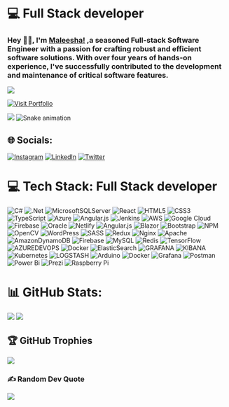 # 💻 Full Stack developer

### Hey 👋🏽, I'm [Maleesha!](https://MaleeshaKumarage.github.io) ,a seasoned Full-stack Software Engineer with a passion for crafting robust and efficient software solutions. With over four years of hands-on experience, I've successfully contributed to the development and maintenance of critical software features.
![](https://komarev.com/ghpvc/?username=MaleeshaKumarage)

[![Visit Portfolio](https://img.shields.io/badge/Visit-Portfolio-green?style=for-the-badge&logo=github)](https://maleeshakumarage.github.io)

![](https://github-readme-stats.vercel.app/api/top-langs/?username=MaleeshaKumarage&theme=merko&hide_border=false&include_all_commits=true&count_private=true&layout=compact)
 ![Snake animation](https://github.com/MaleeshaKumarage/MaleeshaKumarage/blob/output/github-contribution-grid-snake.svg)
## 🌐 Socials:
[![Instagram](https://img.shields.io/badge/Instagram-%23E4405F.svg?logo=Instagram&logoColor=white)](https://www.instagram.com/maleesha404/) [![LinkedIn](https://img.shields.io/badge/LinkedIn-%230077B5.svg?logo=linkedin&logoColor=white)](https://www.linkedin.com/in/maleeshakumarage/) [![Twitter](https://img.shields.io/badge/Twitter-%231DA1F2.svg?logo=Twitter&logoColor=white)](https://twitter.com/maleesha404) 

# 💻 Tech Stack: Full Stack developer
![C#](https://img.shields.io/badge/c%23-%23239120.svg?style=flat&logo=csharp&logoColor=white) 
![.Net](https://img.shields.io/badge/.NET-5C2D91?style=flat&logo=.net&logoColor=white) 
![MicrosoftSQLServer](https://img.shields.io/badge/Microsoft%20SQL%20Server-CC2927?style=flat&logo=microsoft%20sql%20server&logoColor=white) 
![React](https://img.shields.io/badge/react-%2320232a.svg?style=flat&logo=react&logoColor=%2361DAFB) 
![HTML5](https://img.shields.io/badge/html5-%23E34F26.svg?style=flat&logo=html5&logoColor=white) 
![CSS3](https://img.shields.io/badge/css3-%231572B6.svg?style=flat&logo=css3&logoColor=white) 
![TypeScript](https://img.shields.io/badge/typescript-%23007ACC.svg?style=flat&logo=typescript&logoColor=white) 
![Azure](https://img.shields.io/badge/azure-%230072C6.svg?style=flat&logo=microsoftazure&logoColor=white) 
![Angular.js](https://img.shields.io/badge/angular.js-%23E23237.svg?style=flat&logo=angularjs&logoColor=white) 
![Jenkins](https://img.shields.io/badge/jenkins-%232C5263.svg?style=flat&logo=jenkins&logoColor=white)
![AWS](https://img.shields.io/badge/AWS-%23FF9900.svg?style=flat&logo=amazon-aws&logoColor=white) 
![Google Cloud](https://img.shields.io/badge/GoogleCloud-%234285F4.svg?style=flat&logo=google-cloud&logoColor=white) 
![Firebase](https://img.shields.io/badge/firebase-%23039BE5.svg?style=flat&logo=firebase) 
![Oracle](https://img.shields.io/badge/Oracle-F80000?style=flat&logo=oracle&logoColor=white) 
![Netlify](https://img.shields.io/badge/netlify-%23000000.svg?style=flat&logo=netlify&logoColor=#00C7B7) 
![Angular.js](https://img.shields.io/badge/angular.js-%23E23237.svg?style=flat&logo=angularjs&logoColor=white) 
![Blazor](https://img.shields.io/badge/blazor-%235C2D91.svg?style=flat&logo=blazor&logoColor=white) 
![Bootstrap](https://img.shields.io/badge/bootstrap-%238511FA.svg?style=flat&logo=bootstrap&logoColor=white) 
![NPM](https://img.shields.io/badge/NPM-%23CB3837.svg?style=flat&logo=npm&logoColor=white) 
![OpenCV](https://img.shields.io/badge/opencv-%23white.svg?style=flat&logo=opencv&logoColor=white) 
![WordPress](https://img.shields.io/badge/WordPress-%23117AC9.svg?style=flat&logo=WordPress&logoColor=white) 
![SASS](https://img.shields.io/badge/SASS-hotpink.svg?style=flat&logo=SASS&logoColor=white) 
![Redux](https://img.shields.io/badge/redux-%23593d88.svg?style=flat&logo=redux&logoColor=white) 
![Nginx](https://img.shields.io/badge/nginx-%23009639.svg?style=flat&logo=nginx&logoColor=white) 
![Apache](https://img.shields.io/badge/apache-%23D42029.svg?style=flat&logo=apache&logoColor=white) 
![AmazonDynamoDB](https://img.shields.io/badge/Amazon%20DynamoDB-4053D6?style=flat&logo=Amazon%20DynamoDB&logoColor=white) 
![Firebase](https://img.shields.io/badge/Firebase-039BE5?style=flat&logo=Firebase&logoColor=white) 
![MySQL](https://img.shields.io/badge/mysql-%2300000f.svg?style=flat&logo=mysql&logoColor=white) 
![Redis](https://img.shields.io/badge/redis-%23DD0031.svg?style=flat&logo=redis&logoColor=white) 
![TensorFlow](https://img.shields.io/badge/TensorFlow-%23FF6F00.svg?style=flat&logo=TensorFlow&logoColor=white) 
![AZUREDEVOPS](https://img.shields.io/badge/azuredevops-0078D7.svg?style=flat&logo=azuredevops&logoColor=white&color=%230078D7) 
![Docker](https://img.shields.io/badge/docker-%230db7ed.svg?style=flat&logo=docker&logoColor=white) 
![ElasticSearch](https://img.shields.io/badge/-ElasticSearch-005571?style=flat&logo=elasticsearch) 
![GRAFANA](https://img.shields.io/badge/grafana-F46800.svg?style=flat&logo=grafana&logoColor=white&color=%23F46800) 
![KIBANA](https://img.shields.io/badge/kibana-005571.svg?style=flat&logo=kibana&logoColor=white&color=%23005571) 
![Kubernetes](https://img.shields.io/badge/kubernetes-%23326ce5.svg?style=flat&logo=kubernetes&logoColor=white) 
![LOGSTASH](https://img.shields.io/badge/logstash-005571.svg?style=flat&logo=logstash) 
![Arduino](https://img.shields.io/badge/-Arduino-00979D?style=flat&logo=Arduino&logoColor=white) 
![Docker](https://img.shields.io/badge/docker-%230db7ed.svg?style=flat&logo=docker&logoColor=white) 
![Grafana](https://img.shields.io/badge/grafana-%23F46800.svg?style=flat&logo=grafana&logoColor=white) 
![Postman](https://img.shields.io/badge/Postman-FF6C37?style=flat&logo=postman&logoColor=white) 
![Power Bi](https://img.shields.io/badge/power_bi-F2C811?style=flat&logo=powerbi&logoColor=black) 
![Prezi](https://img.shields.io/badge/Prezi-%23000000.svg?style=flat&logo=Prezi&logoColor=white) 
![Raspberry Pi](https://img.shields.io/badge/-RaspberryPi-C51A4A?style=flat&logo=Raspberry-Pi)
# 📊 GitHub Stats:
![](https://github-readme-stats.vercel.app/api?username=MaleeshaKumarage&theme=merko&hide_border=false&include_all_commits=true&count_private=true)
![](https://github-readme-streak-stats.herokuapp.com/?user=MaleeshaKumarage&theme=merko&hide_border=false)<br/>


## 🏆 GitHub Trophies
![](https://github-profile-trophy.vercel.app/?username=MaleeshaKumarage&theme=radical&no-frame=false&no-bg=false&margin-w=4)

### ✍️ Random Dev Quote
![](https://quotes-github-readme.vercel.app/api?type=horizontal&theme=radical)


